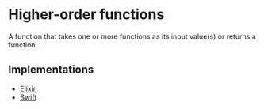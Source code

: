 # Higher-order functions

A function that takes one or more functions as its input value(s) or returns a function.

## Implementations

- [Elixir][implementation-elixir]
- [Swift][implementation-swift]

[implementation-elixir]: ../../languages/elixir/exercises/concept/secrets/.docs/introduction.md
[implementation-swift]: ../../languages/swift/exercises/concept/higher-order-functions/.docs/instructions.md
